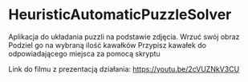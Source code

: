 # HeuristicAutomaticPuzzleSolver
Aplikacja do układania puzzli na podstawie zdjęcia.
Wrzuć swój obraz
Podziel go na wybraną ilość kawałków
Przypisz kawałek do odpowiadającego miejsca za pomocą skryptu


Link do filmu z prezentacją działania: https://youtu.be/2cVUZNkV3CU
